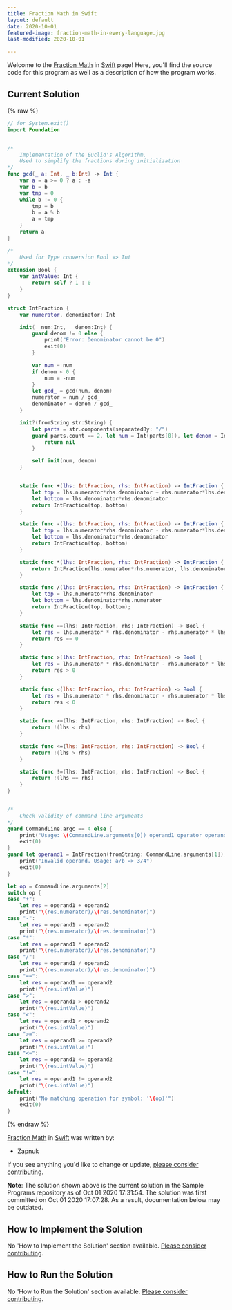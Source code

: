 ```yaml
---
title: Fraction Math in Swift
layout: default
date: 2020-10-01
featured-image: fraction-math-in-every-language.jpg
last-modified: 2020-10-01

---
```


Welcome to the [Fraction Math](https://rzuckerm.github.io/sample-programs-website-copy/projects/fraction-math) in [Swift](https://rzuckerm.github.io/sample-programs-website-copy/languages/swift) page! Here, you'll find the source code for this program as well as a description of how the program works.

## Current Solution

{% raw %}

```swift
// for System.exit()
import Foundation


/*
    Implementation of the Euclid's Algorithm.
    Used to simplify the fractions during initialization
*/
func gcd(_ a: Int, _ b:Int) -> Int {
    var a = a >= 0 ? a : -a
    var b = b
    var tmp = 0
    while b != 0 {
        tmp = b
        b = a % b
        a = tmp
    }
    return a
}

/*
    Used for Type conversion Bool => Int
*/
extension Bool {
    var intValue: Int {
        return self ? 1 : 0
    }    
}

struct IntFraction {
    var numerator, denominator: Int

    init(_ num:Int, _ denom:Int) {
        guard denom != 0 else {
            print("Error: Denominator cannot be 0")
            exit(0)
        }

        var num = num
        if denom < 0 {
            num = -num
        }
        let gcd_ = gcd(num, denom) 
        numerator = num / gcd_
        denominator = denom / gcd_
    }

    init?(fromString str:String) {
        let parts = str.components(separatedBy: "/")
        guard parts.count == 2, let num = Int(parts[0]), let denom = Int(parts[1]) else {
            return nil
        }

        self.init(num, denom)
    }


    static func +(lhs: IntFraction, rhs: IntFraction) -> IntFraction {
        let top = lhs.numerator*rhs.denominator + rhs.numerator*lhs.denominator
        let bottom = lhs.denominator*rhs.denominator
        return IntFraction(top, bottom)
    }

    static func -(lhs: IntFraction, rhs: IntFraction) -> IntFraction {
        let top = lhs.numerator*rhs.denominator - rhs.numerator*lhs.denominator
        let bottom = lhs.denominator*rhs.denominator
        return IntFraction(top, bottom)
    }

    static func *(lhs: IntFraction, rhs: IntFraction) -> IntFraction {
        return IntFraction(lhs.numerator*rhs.numerator, lhs.denominator*rhs.denominator)
    }

    static func /(lhs: IntFraction, rhs: IntFraction) -> IntFraction {
        let top = lhs.numerator*rhs.denominator
        let bottom = lhs.denominator*rhs.numerator
        return IntFraction(top, bottom);
    }

    static func ==(lhs: IntFraction, rhs: IntFraction) -> Bool {
        let res = lhs.numerator * rhs.denominator - rhs.numerator * lhs.denominator
        return res == 0
    }

    static func >(lhs: IntFraction, rhs: IntFraction) -> Bool {
        let res = lhs.numerator * rhs.denominator - rhs.numerator * lhs.denominator
        return res > 0
    }

    static func <(lhs: IntFraction, rhs: IntFraction) -> Bool {
        let res = lhs.numerator * rhs.denominator - rhs.numerator * lhs.denominator
        return res < 0
    }

    static func >=(lhs: IntFraction, rhs: IntFraction) -> Bool {
        return !(lhs < rhs)
    }

    static func <=(lhs: IntFraction, rhs: IntFraction) -> Bool {
        return !(lhs > rhs)
    }

    static func !=(lhs: IntFraction, rhs: IntFraction) -> Bool {
        return !(lhs == rhs)
    }
}


/*
    Check validity of command line arguments
*/
guard CommandLine.argc == 4 else {
    print("Usage: \(CommandLine.arguments[0]) operand1 operator operand2")
    exit(0)
}
guard let operand1 = IntFraction(fromString: CommandLine.arguments[1]), let operand2 = IntFraction(fromString: CommandLine.arguments[3]) else {
    print("Invalid operand. Usage: a/b => 3/4")
    exit(0)
}

let op = CommandLine.arguments[2]
switch op {
case "+":
    let res = operand1 + operand2
    print("\(res.numerator)/\(res.denominator)")
case "-":
    let res = operand1 - operand2
    print("\(res.numerator)/\(res.denominator)")
case "*":
    let res = operand1 * operand2
    print("\(res.numerator)/\(res.denominator)")
case "/":
    let res = operand1 / operand2
    print("\(res.numerator)/\(res.denominator)")
case "==":
    let res = operand1 == operand2
    print("\(res.intValue)")
case ">":
    let res = operand1 > operand2
    print("\(res.intValue)")
case "<":
    let res = operand1 < operand2
    print("\(res.intValue)")
case ">=":
    let res = operand1 >= operand2
    print("\(res.intValue)")
case "<=":
    let res = operand1 <= operand2
    print("\(res.intValue)")
case "!=":
    let res = operand1 != operand2
    print("\(res.intValue)")
default:
    print("No matching operation for symbol: '\(op)'")
    exit(0)
}
```

{% endraw %}

[Fraction Math](https://rzuckerm.github.io/sample-programs-website-copy/projects/fraction-math) in [Swift](https://rzuckerm.github.io/sample-programs-website-copy/languages/swift) was written by:

- Zapnuk

If you see anything you'd like to change or update, [please consider contributing](https://github.com/TheRenegadeCoder/sample-programs).

**Note**: The solution shown above is the current solution in the Sample Programs repository as of Oct 01 2020 17:31:54. The solution was first committed on Oct 01 2020 17:07:28. As a result, documentation below may be outdated.

## How to Implement the Solution

No 'How to Implement the Solution' section available. [Please consider contributing](https://github.com/TheRenegadeCoder/sample-programs-website).

## How to Run the Solution

No 'How to Run the Solution' section available. [Please consider contributing](https://github.com/TheRenegadeCoder/sample-programs-website).